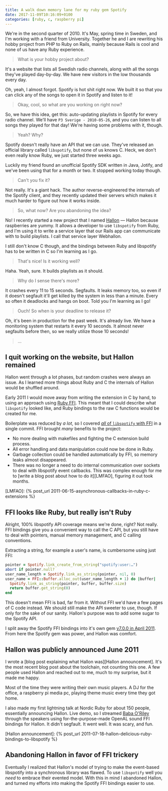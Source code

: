 ```yaml
---
title: A walk down memory lane for my ruby gem Spotify
date: 2017-11-09T10:16:09+0100
categories: [ruby, c, raspberry pi]
---
```


We're in the second quarter of 2010. It's May, spring time in Sweden, and I'm
working with a friend from University. Together he and I are rewriting his hobby
project from PHP to Ruby on Rails, mainly because Rails is cool and none of us
have any Ruby experience.

> What is your hobby project about?

It's a website that lists all Swedish radio channels, along with all the songs
they've played day-by-day. We have new visitors in the low thousands every day.

Oh, yeah, I almost forgot. Spotify is hot shit right now. We built it so that
you can click any of the songs to open it in Spotify and listen to it!

> Okay, cool, so what are you working on right now?

So, we have this idea, get this: auto-updating playlists in Spotify for every
radio channel. We'll have `P3 Sverige - 2010-05-26`, and you can listen to all
songs they played for that day! We're having some problems with it, though.

> Yeah? Why?

Spotify doesn't really have an API that we can use. They've released an official
library called `libspotify`, but none of us knows C. Heck, we don't even really
know Ruby, we just started three weeks ago.

Luckily my friend found an unofficial Spotify SDK written in Java, Jotify, and we've
been using that for a month or two. It stopped working today though.

> Can't you fix it?

Not really. It's a giant hack. The author reverse-engineered the internals of
the Spotify client, and they recently updated their servers which makes it much
harder to figure out how it works inside.

> So, what now? Are you abandoning the idea?

No! I recently started a new project that I named [Hallon]() — Hallon because raspberries are
yummy. It allows a developer to use `libspotify` from Ruby, and I'm using it
to write a service layer that our Rails app can communicate with to build
playlists. I call that service layer Webhallon.

I still don't know C though, and the bindings between Ruby and libspotify has to
be written in C so I'm learning as I go.

> That's nice! Is it working well?

Haha. Yeah, sure. It builds playlists as it should.

> Why do I sense there's more?

It crashes every 11 to 15 seconds. Segfaults. It leaks memory too, so even if it
doesn't segfault it'll get killed by the system in less than a minute. Every so
often it deadlocks and hangs on boot. Told you I'm learning as I go!

> Ouch! So when is your deadline to release it?

Oh, it's been in production for the past week. It's already live. We have a
monitoring system that restarts it every 10 seconds. It almost never segfaults
before then, so we really utilize those 10 seconds!

> …

[Hallon]: https://github.com/Burgestrand/Hallon

## I quit working on the website, but Hallon remained

Hallon went through a lot phases, but random crashes were always an issue. As I
learned more things about Ruby and C the internals of Hallon would be shuffled
around.

Early 2011 I would move away from writing the extension in C by hand, to using
an approach using [Ruby FFI][]. This meant that I could describe what `libspotify`
looked like, and Ruby bindings to the raw C functions would be created for me.

Boilerplate was reduced by *a lot*, so I covered [_all_ of `libspotify` with
FFI][FFI-commit] in a single commit. FFI brought _many_ benefits to the project:

- No more dealing with makefiles and fighting the C extension build process.
- All error handling and data manipulation could now be done in Ruby.
- Garbage collection could be handled automatically by FFI, so memory leaks almost disappeared.
- There was no longer a need to do internal communication over sockets to deal with libspotify event callbacks.
  This was complex enough for me to [write a blog post about how to do it][LMFAO], figuring it out took months.

[FFI-commit]: https://github.com/Burgestrand/Hallon/commit/b49faef5f5aafde0131a2ce132fd3b6170f2a7ab
[Ruby FFI]: https://github.com/ffi/ffi/wiki
[LMFAO]: {% post_url 2011-06-15-asynchronous-callbacks-in-ruby-c-extensions %}

## FFI looks like Ruby, but really isn't Ruby

Alright, 100% libspotify API coverage means we're done, right? Not really. FFI
bindings give you a convenient way to call the C API, but you still have to deal
with pointers, manual memory management, and C calling conventions.

Extracting a string, for example a user's name, is cumbersome using just FFI:

```ruby
pointer = Spotify.link_create_from_string("spotify:user:…")
abort if pointer.null?
user_name_length = Spotify.link_as_string(pointer, nil, 0)
user_name = FFI::Buffer.alloc_out(user_name_length + 1) do |buffer|
  Spotify.link_as_string(pointer, buffer, buffer.size)
  return buffer.get_string(0)
end
```

This doesn't mean FFI is bad, far from it. Without FFI we'd have a few pages of
C code instead. We should still make the API sweeter to use, though. If only for
the sake of our sanity. Hallon's purpose was to add some sugar to the Spotify
API.

I split away the Spotify FFI bindings into it's own gem [v7.0.0 in April
2011][v7.0.0]. From here the Spotify gem was power, and Hallon was comfort.

[v7.0.0]: https://github.com/Burgestrand/spotify/releases/tag/v7.0.0

## Hallon was publicly announced June 2011

I wrote a [blog post explaining what Hallon was][Hallon announcement]. It's the
most recent blog post about the toolchain, not counting this one. A few people
used Hallon and reached out to me, much to my surprise, but it made me happy.

Most of the time they were writing their own music players. A DJ for the
office, a raspberry pi media pc, playing theme music every time they got home.

I also made my first lightning talk at Nordic Ruby for about 150 people,
essentially announcing Hallon. Live demo, so I streamed [Baba O'Riley][] through
the speakers using for-the-purpose-made OpenAL sound FFI bindings for Hallon. It
didn't segfault. It went well. It was scary, and fun.

[Baba O'Riley]: https://open.spotify.com/track/2KmEgiY8fQs0G6WNxtzQKr
[Hallon announcement]: {% post_url 2011-07-18-hallon-delicious-ruby-bindings-to-libspotify %}

## Abandoning Hallon in favor of FFI trickery

Eventually I realized that Hallon's model of trying to make the event-based
libspotify into a synchronous library was flawed. To use `libspotify` well you
_need_ to embrace their evented model. With this in mind I abandoned Hallon,
and turned my efforts into making the Spotify FFI bindings easier to use.

[Advanced FFI]: https://www.varvet.com/blog/advanced-topics-in-ruby-ffi/
